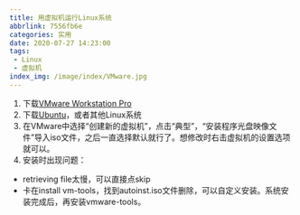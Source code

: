 ```yaml
---
title: 用虚拟机运行Linux系统
abbrlink: 7556fb6e
categories: 实用
date: 2020-07-27 14:23:00
tags:
 - Linux
 - 虚拟机
index_img: /image/index/VMware.jpg
---
```

1. 下载[VMware Workstation Pro](https://my.vmware.com/cn/web/vmware/downloads/info/slug/desktop_end_user_computing/vmware_workstation_pro/15_0)
2. 下载[Ubuntu](https://ubuntu.com/download/desktop)，或者其他Linux系统
3. 在VMware中选择“创建新的虚拟机”，点击“典型”，“安装程序光盘映像文件”导入iso文件，之后一直选择默认就行了。想修改时右击虚拟机的设置选项就可以。
4. 安装时出现问题：
+ retrieving file太慢，可以直接点skip
+ 卡在install vm-tools，找到autoinst.iso文件删除，可以自定义安装。系统安装完成后，再安装vmware-tools。